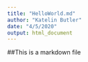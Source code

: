 ```yaml
---
title: "HelloWorld.md"
author: "Katelin Butler"
date: "4/5/2020"
output: html_document
---
```


##This is a markdown file
